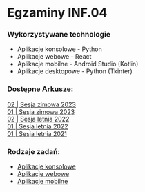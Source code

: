 # Egzaminy INF.04

### Wykorzystywane technologie
- Aplikacje konsolowe - Python
- Aplikacje webowe - React
- Aplikacje mobilne - Android Studio (Kotlin)
- Aplikacje desktopowe - Python (Tkinter)

### Dostępne Arkusze:

[<span class="number">02</span> | Sesja zimowa 2023](/inf04/arkusze/2023-zima-wersja-2.md)  
[<span class="number">01</span> | Sesja zimowa 2023](/inf04/arkusze/2023-zima-wersja-1.md)  
[<span class="number">02</span> | Sesja letnia 2022](/inf04/arkusze/2022-lato-wersja-2.md)  
[<span class="number">01</span> | Sesja letnia 2022](/inf04/arkusze/2022-lato-wersja-1.md)  
[<span class="number">01</span> | Sesja letnia 2021](/inf04/arkusze/2021-lato-wersja-1.md)



### Rodzaje zadań:
- [Aplikacje konsolowe](/inf04/rodzaje-zadan/aplikacjekonsolowe.md)  
- [Aplikacje webowe](/inf04/rodzaje-zadan/aplikacjewebowe.md)  
- [Aplikacje mobilne](/inf04/rodzaje-zadan/aplikacjemobilne.md)  